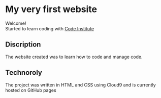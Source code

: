 # My very first website

Welcome! <br>
Started to learn coding with [Code Institute](https://codeinstitute.net)

## Discription
The website created was to learn how to code and manage code.

## Technoroly 

The project was written in HTML and CSS using Cloud9 and is currently hosted on GitHub pages

